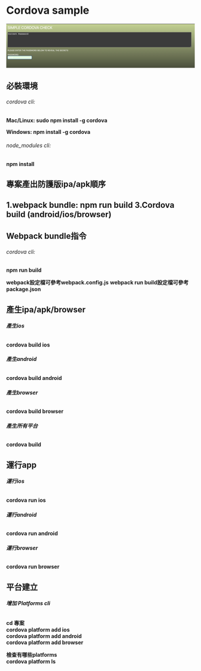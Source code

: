 # Cordova sample
![image](https://github.com/zach0627/cordova_checkpassword/blob/master/demo.png)
## 必裝環境
###### cordova cli:
  **Mac/Linux: sudo npm install -g cordova**
  
  **Windows: npm install -g cordova**

######  node_modules cli:
  **npm install**

## 專案產出防護版ipa/apk順序
  **1.webpack bundle: npm run build**
  **3.Cordova build (android/ios/browser)**  
---

## Webpack bundle指令
###### cordova cli:
  **npm run build**
  
  **webpack設定檔可參考webpack.config.js**
  **webpack run build設定檔可參考package.json**  

## 產生ipa/apk/browser

###### **產生ios**
**cordova build ios**

###### **產生android**
**cordova build android**

###### **產生browser**
**cordova build browser**

###### **產生所有平台**
**cordova build**

## 運行app

###### **運行ios**
**cordova run ios**

###### **運行android**
**cordova run android**

###### **運行browser**
**cordova run browser**

## 平台建立
###### **增加 Platforms cli**
  **cd 專案**  
  **cordova platform add ios**  
  **cordova platform add android**  
  **cordova platform add browser**  

  **檢查有哪些platforms**  
  **cordova platform ls**
  

